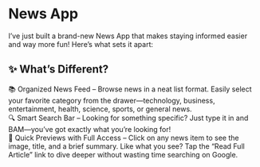 # News App

I’ve just built a brand-new News App that makes staying informed easier and way more fun! Here’s what sets it apart:

## ✨ What’s Different?

📚 Organized News Feed – Browse news in a neat list format. Easily select your favorite category from the drawer—technology, business, entertainment, health, science, sports, or general news.<br>
🔍 Smart Search Bar – Looking for something specific? Just type it in and BAM—you’ve got exactly what you’re looking for!<br>
📰 Quick Previews with Full Access – Click on any news item to see the image, title, and a brief summary. Like what you see? Tap the “Read Full Article” link to dive deeper without wasting time searching on Google.<br>
